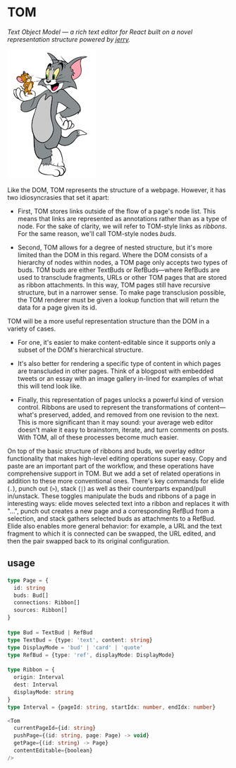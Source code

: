 # TOM
*Text Object Model — a rich text editor for React built on a novel
representation structure powered by [jerry](http://github.com/mattneary/jerry).*

<img src="tom.png" width="200px" />

Like the DOM, TOM represents the structure of a webpage. However, it has two
idiosyncrasies that set it apart:

- First, TOM stores links outside of the flow of a page's node list. This means
that links are represented as annotations rather than as a type of node. For
the sake of clarity, we will refer to TOM-style links as *ribbons*. For the same
reason, we'll call TOM-style nodes *buds*.

- Second, TOM allows for a degree of nested structure, but it's more limited
than the DOM in this regard. Where the DOM consists of a hierarchy of nodes
within nodes, a TOM page only accepts two types of buds. TOM buds are either
TextBuds or RefBuds—where RefBuds are used to transclude fragments, URLs or
other TOM pages that are stored as ribbon attachments. In this way, TOM pages
still have recursive structure, but in a narrower sense. To make page
transclusion possible, the TOM renderer must be given a lookup function that
will return the data for a page given its id.

TOM will be a more useful representation structure than the DOM in a variety of
cases.

- For one, it's easier to make content-editable since it supports only a
subset of the DOM's hierarchical structure.

- It's also better for rendering a specific type of content in which pages are
transcluded in other pages. Think of a blogpost with embedded tweets or an
essay with an image gallery in-lined for examples of what this will tend look
like.

- Finally, this representation of pages unlocks a powerful kind of version
control.  Ribbons are used to represent the transformations of
content—what's preserved, added, and removed from one revision to the next.
This is more significant than it may sound: your average web editor doesn't
make it easy to brainstorm, iterate, and turn comments on posts. With
TOM, all of these processes become much easier.

On top of the basic structure of ribbons and buds, we overlay editor
functionality that makes high-level editing operations super easy.  Copy and
paste are an important part of the workflow, and these operations have
comprehensive support in TOM.  But we add a set of related operations in
addition to these more conventional ones. There's key commands for elide (`.`),
punch out (`>`), stack (`|`) as well as their counterparts
expand/pull in/unstack. These toggles manipulate the buds and ribbons of a
page in interesting ways: elide moves selected text into a ribbon and replaces
it with "...", punch out creates a new page and a corresponding RefBud from a
selection, and stack gathers selected buds as attachments to a RefBud. Elide also
enables more general behavior: for example, a URL and the text fragment to which it
is connected can be swapped, the URL edited, and then the pair swapped back to
its original configuration.

## usage

```typescript
type Page = {
  id: string
  buds: Bud[]
  connections: Ribbon[]
  sources: Ribbon[]
}

type Bud = TextBud | RefBud
type TextBud = {type: 'text', content: string}
type DisplayMode = 'bud' | 'card' | 'quote'
type RefBud = {type: 'ref', displayMode: DisplayMode}

type Ribbon = {
  origin: Interval
  dest: Interval
  displayMode: string
}
type Interval = {pageId: string, startIdx: number, endIdx: number}
```

```typescript
<Tom
  currentPageId={id: string}
  pushPage={(id: string, page: Page) -> void}
  getPage={(id: string) -> Page}
  contentEditable={boolean}
/>
```
